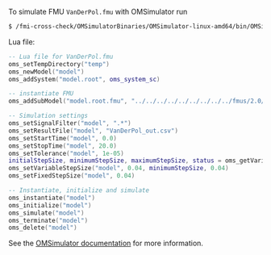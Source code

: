 To simulate FMU `VanDerPol.fmu` with OMSimulator run
```bash
$ /fmi-cross-check/OMSimulatorBinaries/OMSimulator-linux-amd64/bin/OMSimulator --stripRoot=true --skipCSVHeader=true --addParametersToCSV=true --intervals=500 --suppressPath=true --timeout=60 VanDerPol.lua
```

Lua file:
```lua
-- Lua file for VanDerPol.fmu
oms_setTempDirectory("temp")
oms_newModel("model")
oms_addSystem("model.root", oms_system_sc)

-- instantiate FMU
oms_addSubModel("model.root.fmu", "../../../../../../../../../fmus/2.0/me/linux64/Test-FMUs/0.0.2/VanDerPol/VanDerPol.fmu")

-- Simulation settings
oms_setSignalFilter("model", ".*")
oms_setResultFile("model", "VanDerPol_out.csv")
oms_setStartTime("model", 0.0)
oms_setStopTime("model", 20.0)
oms_setTolerance("model", 1e-05)
initialStepSize, minimumStepSize, maximumStepSize, status = oms_getVariableStepSize("model")
oms_setVariableStepSize("model", 0.04, minimumStepSize, 0.04)
oms_setFixedStepSize("model", 0.04)

-- Instantiate, initialize and simulate
oms_instantiate("model")
oms_initialize("model")
oms_simulate("model")
oms_terminate("model")
oms_delete("model")
```

See the [OMSimulator documentation](https://openmodelica.org/doc/OMSimulator/master/html/index.html) for more information.